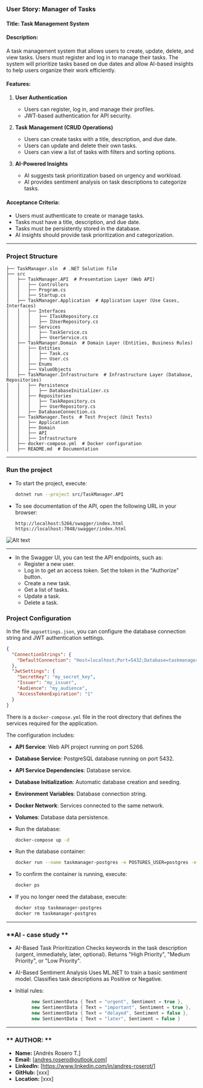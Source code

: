 ﻿
### User Story: Manager of Tasks

#### **Title:** Task Management System

#### **Description:**
A task management system that allows users to create, update, delete, and view tasks. Users must register and log in to manage their tasks. The system will prioritize tasks based on due dates and allow AI-based insights to help users organize their work efficiently.

#### **Features:**
1. **User Authentication**
   - Users can register, log in, and manage their profiles.
   - JWT-based authentication for API security.

2. **Task Management (CRUD Operations)**
   - Users can create tasks with a title, description, and due date.
   - Users can update and delete their own tasks.
   - Users can view a list of tasks with filters and sorting options.

3. **AI-Powered Insights**
   - AI suggests task prioritization based on urgency and workload.
   - AI provides sentiment analysis on task descriptions to categorize tasks.

#### **Acceptance Criteria:**
- Users must authenticate to create or manage tasks.
- Tasks must have a title, description, and due date.
- Tasks must be persistently stored in the database.
- AI insights should provide task prioritization and categorization.

---

### Project Structure
```
├── TaskManager.sln  # .NET Solution file
├── src
│   ├── TaskManager.API  # Presentation Layer (Web API)
│   │   ├── Controllers
│   │   ├── Program.cs
│   │   ├── Startup.cs
│   ├── TaskManager.Application  # Application Layer (Use Cases, Interfaces)
│   │   ├── Interfaces
│   │   │   ├── ITaskRepository.cs
│   │   │   ├── IUserRepository.cs
│   │   ├── Services
│   │   │   ├── TaskService.cs
│   │   │   ├── UserService.cs
│   ├── TaskManager.Domain  # Domain Layer (Entities, Business Rules)
│   │   ├── Entities
│   │   │   ├── Task.cs
│   │   │   ├── User.cs
│   │   ├── Enums
│   │   ├── ValueObjects
│   ├── TaskManager.Infrastructure  # Infrastructure Layer (Database, Repositories)
│   │   ├── Persistence
│   │   │   ├── DatabaseInitializer.cs
│   │   ├── Repositories
│   │   │   ├── TaskRepository.cs
│   │   │   ├── UserRepository.cs
│   │   ├── DatabaseConnection.cs
│   ├── TaskManager.Tests  # Test Project (Unit Tests)
│   │   ├── Application
│   │   ├── Domain
│   │   ├── API
│   │   ├── Infrastructure
│   ├── docker-compose.yml  # Docker configuration
│   ├── README.md  # Documentation
```

---

### **Run the project**

- To start the project, execute:
  ```sh
  dotnet run --project src/TaskManager.API
  ```

- To see documentation of the API, open the following URL in your browser:
  ```
  http://localhost:5266/swagger/index.html
  https://localhost:7048/swagger/index.html

![Alt text](images/suwaggerDoc.png)

---
- In the Swagger UI, you can test the API endpoints, such as:
  - Register a new user.
  - Log in to get an access token. Set the token in the "Authorize" button.
  - Create a new task.
  - Get a list of tasks.
  - Update a task.
  - Delete a task.

### **Project Configuration**
In the file `appsettings.json`, you can configure the database connection string and JWT authentication settings.
```json
{
  "ConnectionStrings": {
	"DefaultConnection": "Host=localhost;Port=5432;Database=taskmanagerdb;Username=postgres;Password=admin"
  },
  "JwtSettings": {
	"SecretKey": "my_secret_key",
	"Issuer": "my_issuer",
	"Audience": "my_audience",
	"AccessTokenExpiration": "1"
  }
}
```
There is a `docker-compose.yml` file in the root directory that defines the services required for the application. 

The configuration includes:

- **API Service**: Web API project running on port 5266.
- **Database Service**: PostgreSQL database running on port 5432.
- **API Service Dependencies**: Database service.
- **Database Initialization**: Automatic database creation and seeding.
- **Environment Variables**: Database connection string.
- **Docker Network**: Services connected to the same network.
- **Volumes**: Database data persistence.

- Run the database:
  ```sh
  docker-compose up -d
  ```

- Run the database container:
  ```sh
  docker run --name taskmanager-postgres -e POSTGRES_USER=postgres -e POSTGRES_PASSWORD=admin -e POSTGRES_DB=taskmanagerdb -p 5432:5432 -d postgres
  ```
  
- To confirm the container is running, execute:
  ```sh
  docker ps
  ```

- If you no longer need the database, execute:
  ```sh
  docker stop taskmanager-postgres
  docker rm taskmanager-postgres
  ```
  
---

### **AI - case study **

- AI-Based Task Prioritization
Checks keywords in the task description (urgent, immediately, later, optional).
Returns "High Priority", "Medium Priority", or "Low Priority".

- AI-Based Sentiment Analysis
Uses ML.NET to train a basic sentiment model.
Classifies task descriptions as Positive or Negative.

- Initial rules:

  ```C#
        new SentimentData { Text = "urgent", Sentiment = true },
        new SentimentData { Text = "important", Sentiment = true },
        new SentimentData { Text = "delayed", Sentiment = false },
        new SentimentData { Text = "later", Sentiment = false }
  ```

  
---

### ** AUTHOR: **
- **Name:**	 [Andrés Rosero T.]
- **Email:** [andres.rosero@outlook.com]
- **LinkedIn:** [https://www.linkedin.com/in/andres-roserot/]
- **GitHub:** [xxx]
- **Location:** [xxx]
